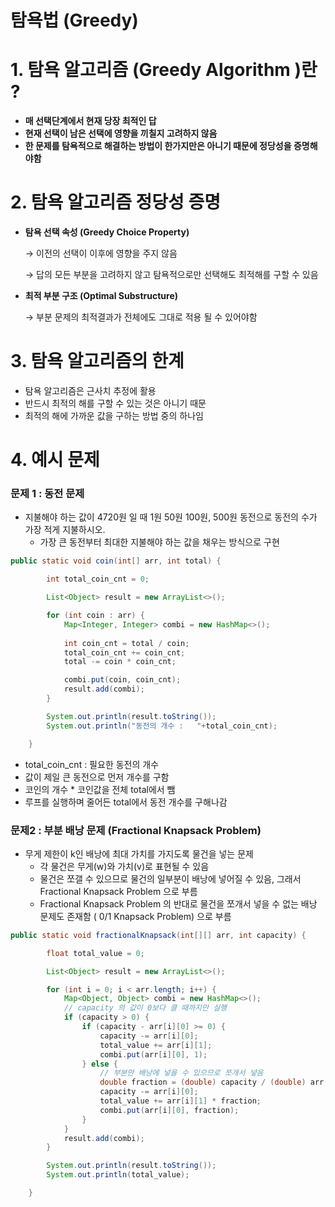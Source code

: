 # 탐욕법 (Greedy)

# 1. 탐욕 알고리즘 (Greedy Algorithm )란 ?

- **매 선택단계에서 현재 당장 최적인 답**
- **현재 선택이 남은 선택에 영향을 끼칠지 고려하지 않음**
- **한 문제를 탐욕적으로 해결하는 방법이 한가지만은 아니기 때문에 정당성을 증명해야함**

# 2. 탐욕 알고리즘 정당성 증명

- **탐욕 선택 속성 (Greedy Choice Property)**
    
    → 이전의 선택이 이후에 영향을 주지 않음
    
    → 답의 모든 부분을 고려하지 않고 탐욕적으로만 선택해도 최적해를 구할 수 있음
    
- **최적 부분 구조 (Optimal Substructure)**
    
    → 부분 문제의 최적결과가 전체에도 그대로 적용 될 수 있어야함
    

# 3. 탐욕 알고리즘의 한계

- 탐욕 알고리즘은 근사치 추정에 활용
- 반드시 최적의 해를 구할 수 있는 것은 아니기 때문
- 최적의 해에 가까운 값을 구하는 방법 중의 하나임

# 4. 예시 문제

### 문제 1 : 동전 문제

- 지불해야 하는 값이 4720원 일 때 1원 50원 100원, 500원 동전으로 동전의 수가 가장 적게 지불하시오.
    - 가장 큰 동전부터 최대한 지불해야 하는 값을 채우는 방식으로 구현

```java
public static void coin(int[] arr, int total) {

        int total_coin_cnt = 0;

        List<Object> result = new ArrayList<>();

        for (int coin : arr) {
            Map<Integer, Integer> combi = new HashMap<>();
						
            int coin_cnt = total / coin;
            total_coin_cnt += coin_cnt;
            total -= coin * coin_cnt;

            combi.put(coin, coin_cnt);
            result.add(combi);
        }

        System.out.println(result.toString());
        System.out.println("동전의 개수 :   "+total_coin_cnt);

    }
```

- total_coin_cnt : 필요한 동전의 개수
- 값이 제일 큰 동전으로 먼저 개수를 구함
- 코인의 개수 * 코인값을 전체 total에서 뺌
- 루프를 실행하며 줄어든 total에서 동전 개수를 구해나감

### 문제2 : 부분 배낭 문제 (Fractional Knapsack Problem)

- 무게 제한이 k인 배낭에 최대 가치를 가지도록 물건을 넣는 문제
    - 각 물건은 무게(w)와 가치(v)로 표현될 수 있음
    - 물건은 쪼갤 수 있으므로 물건의 일부분이 배낭에 넣어질 수 있음, 그래서 Fractional Knapsack Problem 으로 부름
    - Fractional Knapsack Problem 의 반대로 물건을 쪼개서 넣을 수 없는 배낭 문제도 존재함 ( 0/1 Knapsack Problem) 으로 부름

```java
public static void fractionalKnapsack(int[][] arr, int capacity) {

        float total_value = 0;

        List<Object> result = new ArrayList<>();

        for (int i = 0; i < arr.length; i++) {
            Map<Object, Object> combi = new HashMap<>();
            // capacity 의 값이 0보다 클 때까지만 실행
            if (capacity > 0) {
                if (capacity - arr[i][0] >= 0) {
                    capacity -= arr[i][0];
                    total_value += arr[i][1];
                    combi.put(arr[i][0], 1);
                } else {
                    // 부분만 배낭에 넣을 수 있으므로 쪼개서 넣음
                    double fraction = (double) capacity / (double) arr[i][0];
                    capacity -= arr[i][0];
                    total_value += arr[i][1] * fraction;
                    combi.put(arr[i][0], fraction);
                }
            }
            result.add(combi);
        }

        System.out.println(result.toString());
        System.out.println(total_value);

    }
```